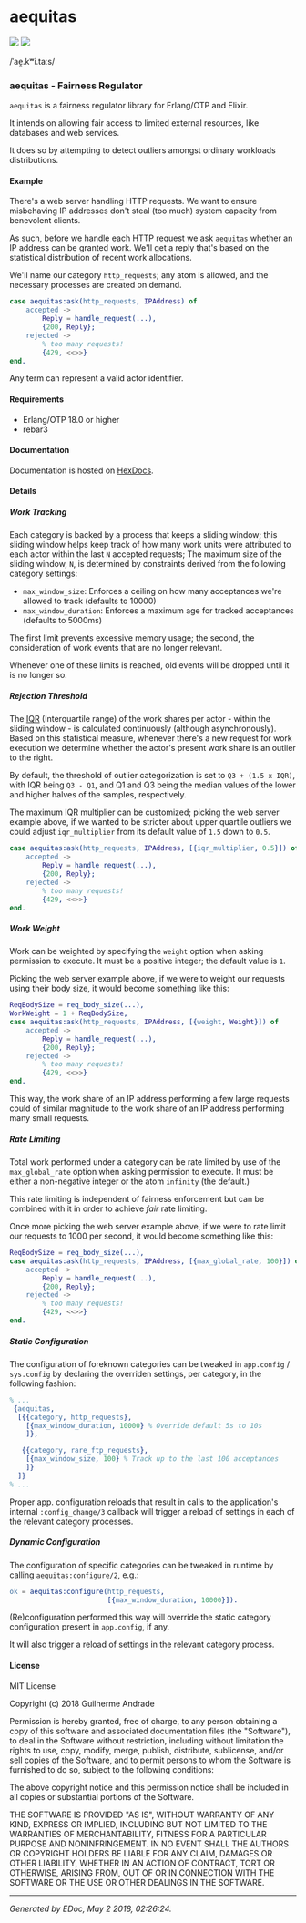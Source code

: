 # aequitas

[![](https://img.shields.io/hexpm/v/aequitas.svg?style=flat)](https://hex.pm/packages/aequitas)
[![](https://travis-ci.org/g-andrade/aequitas.png?branch=master)](https://travis-ci.org/g-andrade/aequitas)

/ˈae̯.kʷi.taːs/

### <span id="aequitas_-_Fairness_Regulator">aequitas - Fairness Regulator</span>

`aequitas` is a fairness regulator library for Erlang/OTP and Elixir.

It intends on allowing fair access to limited external resources, like
databases and web services.

It does so by attempting to detect outliers amongst ordinary workloads
distributions.

#### <span id="Example">Example</span>

There's a web server handling HTTP requests. We want to ensure
misbehaving IP addresses don't steal (too much) system capacity from
benevolent clients.

As such, before we handle each HTTP request we ask `aequitas` whether an
IP address can be granted work. We'll get a reply that's based on the
statistical distribution of recent work allocations.

We'll name our category `http_requests`; any atom is allowed, and the
necessary processes are created on demand.

``` erlang
case aequitas:ask(http_requests, IPAddress) of
    accepted ->
        Reply = handle_request(...),
        {200, Reply};
    rejected ->
        % too many requests!
        {429, <<>>}
end.
```

Any term can represent a valid actor identifier.

#### <span id="Requirements">Requirements</span>

  - Erlang/OTP 18.0 or higher
  - rebar3

#### <span id="Documentation">Documentation</span>

Documentation is hosted on [HexDocs](https://hexdocs.pm/aequitas/).

#### <span id="Details">Details</span>

##### <span id="Work_Tracking">Work Tracking</span>

Each category is backed by a process that keeps a sliding window; this
sliding window helps keep track of how many work units were attributed
to each actor within the last `N` accepted requests; The maximum size of
the sliding window, `N`, is determined by constraints derived from the
following category settings:

  - `max_window_size`: Enforces a ceiling on how many acceptances we're
    allowed to track (defaults to 10000)
  - `max_window_duration`: Enforces a maximum age for tracked
    acceptances (defaults to 5000ms)

The first limit prevents excessive memory usage; the second, the
consideration of work events that are no longer relevant.

Whenever one of these limits is reached, old events will be dropped
until it is no longer so.

##### <span id="Rejection_Threshold">Rejection Threshold</span>

The [IQR](https://en.wikipedia.org/wiki/Interquartile_range)
(Interquartile range) of the work shares per actor - within the sliding
window - is calculated continuously (although asynchronously). Based on
this statistical measure, whenever there's a new request for work
execution we determine whether the actor's present work share is an
outlier to the right.

By default, the threshold of outlier categorization is set to `Q3 + (1.5
x IQR)`, with IQR being `Q3 - Q1`, and Q1 and Q3 being the median values
of the lower and higher halves of the samples, respectively.

The maximum IQR multiplier can be customized; picking the web server
example above, if we wanted to be stricter about upper quartile outliers
we could adjust `iqr_multiplier` from its default value of `1.5` down to
`0.5`.

``` erlang
case aequitas:ask(http_requests, IPAddress, [{iqr_multiplier, 0.5}]) of
    accepted ->
        Reply = handle_request(...),
        {200, Reply};
    rejected ->
        % too many requests!
        {429, <<>>}
end.
```

##### <span id="Work_Weight">Work Weight</span>

Work can be weighted by specifying the `weight` option when asking
permission to execute. It must be a positive integer; the default value
is `1`.

Picking the web server example above, if we were to weight our requests
using their body size, it would become something like this:

``` erlang
ReqBodySize = req_body_size(...),
WorkWeight = 1 + ReqBodySize,
case aequitas:ask(http_requests, IPAddress, [{weight, Weight}]) of
    accepted ->
        Reply = handle_request(...),
        {200, Reply};
    rejected ->
        % too many requests!
        {429, <<>>}
end.
```

This way, the work share of an IP address performing a few large
requests could of similar magnitude to the work share of an IP address
performing many small requests.

##### <span id="Rate_Limiting">Rate Limiting</span>

Total work performed under a category can be rate limited by use of the
`max_global_rate` option when asking permission to execute. It must be
either a non-negative integer or the atom `infinity` (the default.)

This rate limiting is independent of fairness enforcement but can be
combined with it in order to achieve *fair* rate limiting.

Once more picking the web server example above, if we were to rate limit
our requests to 1000 per second, it would become something like this:

``` erlang
ReqBodySize = req_body_size(...),
case aequitas:ask(http_requests, IPAddress, [{max_global_rate, 100}]) of
    accepted ->
        Reply = handle_request(...),
        {200, Reply};
    rejected ->
        % too many requests!
        {429, <<>>}
end.
```

##### <span id="Static_Configuration">Static Configuration</span>

The configuration of foreknown categories can be tweaked in `app.config`
/ `sys.config` by declaring the overriden settings, per category, in the
following fashion:

``` erlang
% ...
 {aequitas,
  [{{category, http_requests},
    [{max_window_duration, 10000} % Override default 5s to 10s
    ]},

   {{category, rare_ftp_requests},
    [{max_window_size, 100} % Track up to the last 100 acceptances
    ]}
  ]}
% ...
```

Proper app. configuration reloads that result in calls to the
application's internal `:config_change/3` callback will trigger a reload
of settings in each of the relevant category processes.

##### <span id="Dynamic_Configuration">Dynamic Configuration</span>

The configuration of specific categories can be tweaked in runtime by
calling `aequitas:configure/2`, e.g.:

``` erlang
ok = aequitas:configure(http_requests,
                        [{max_window_duration, 10000}]).
```

(Re)configuration performed this way will override the static category
configuration present in `app.config`, if any.

It will also trigger a reload of settings in the relevant category
process.

#### <span id="License">License</span>

MIT License

Copyright (c) 2018 Guilherme Andrade

Permission is hereby granted, free of charge, to any person obtaining a
copy of this software and associated documentation files (the
"Software"), to deal in the Software without restriction, including
without limitation the rights to use, copy, modify, merge, publish,
distribute, sublicense, and/or sell copies of the Software, and to
permit persons to whom the Software is furnished to do so, subject to
the following conditions:

The above copyright notice and this permission notice shall be included
in all copies or substantial portions of the Software.

THE SOFTWARE IS PROVIDED "AS IS", WITHOUT WARRANTY OF ANY KIND, EXPRESS
OR IMPLIED, INCLUDING BUT NOT LIMITED TO THE WARRANTIES OF
MERCHANTABILITY, FITNESS FOR A PARTICULAR PURPOSE AND NONINFRINGEMENT.
IN NO EVENT SHALL THE AUTHORS OR COPYRIGHT HOLDERS BE LIABLE FOR ANY
CLAIM, DAMAGES OR OTHER LIABILITY, WHETHER IN AN ACTION OF CONTRACT,
TORT OR OTHERWISE, ARISING FROM, OUT OF OR IN CONNECTION WITH THE
SOFTWARE OR THE USE OR OTHER DEALINGS IN THE
SOFTWARE.

-----

*Generated by EDoc, May 2 2018, 02:26:24.*
